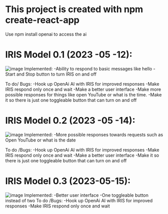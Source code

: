 # This project is created with npm create-react-app

Use npm install openai to access the ai
# IRIS Model 0.1 (2023 -05 -12):
![image](https://github.com/Angimory/IRIS-Project/assets/96160225/675f6e49-8138-488f-9bb4-fbf7e2ce50bc)
Implemented:
  -Ability to respond to basic messages like hello
  -Start and Stop button to turn IRIS on and off
  
To do/ Bugs:
  -Hook up OpenAi AI with IRIS for improved responses
  -Make IRIS respond only once and wait
  -Make a better user interface
  -Make more possible responses for things like open YouTube or what is the time.
  -Make it so there is just one toggleable button that can turn on and off

# IRIS Model 0.2 (2023 -05 -14):
![image](https://github.com/Angimory/IRIS-Project/assets/96160225/675f6e49-8138-488f-9bb4-fbf7e2ce50bc)
  Implemented:
    -More possible responses towards requests such as Open YouTube or what is the date
    
   To do /Bugs:
    -Hook up OpenAi AI with IRIS for improved responses
    -Make IRIS respond only once and wait
    -Make a better user interface
    -Make it so there is just one toggleable button that can turn on and off
    
# IRIS Model 0.3 (2023-05-15):
  ![image](https://github.com/Angimory/IRIS-Project/assets/96160225/2f4df4c6-5fab-45af-89a3-c3a31a855f2b)
  Implemented:
    -Better user interface
    -One toggleable button instead of two
  To do /Bugs:
    -Hook up OpenAi AI with IRIS for improved responses
    -Make IRIS respond only once and wait
